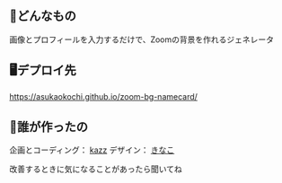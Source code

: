 ## 💭どんなもの
画像とプロフィールを入力するだけで、Zoomの背景を作れるジェネレータ

## 🖥デプロイ先
https://asukaokochi.github.io/zoom-bg-namecard/

## 🙋‍誰が作ったの
企画とコーディング： [kazz](https://github.com/kazztech)
デザイン： [きなこ](https://github.com/asukaokochi)

改善するときに気になることがあったら聞いてね
